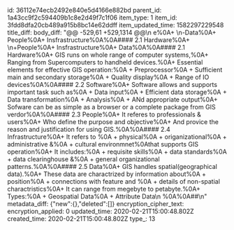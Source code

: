 id: 36112e74ecb2492e840e5d4166e882bd
parent_id: 1a43cc9f2c594409b1c8e2d49f7c1f06
item_type: 1
item_id: 3fdd8dfa20cb489a915b8bc14e62ddff
item_updated_time: 1582297229548
title_diff: 
body_diff: "@@ -529,61 +529,1314 @@\n e%0A+ \n-Data%0A+ People%0A+ Insfrastructure%0A%0A#### 2.1 Hardware%0A+ \n+People%0A+ Insfrastructure%0A+ Data%0A%0A#### 2.1 Hardware%0A+ GIS runs on whole range of computer systems,%0A+ Ranging from Supercomputers to handheld devices.%0A+ Essential elements for effective GIS operation:%0A    + Preprocessor%0A    + Sufficient main and secondary storage%0A    + Quality display%0A    + Range of IO devices%0A%0A#### 2.2 Software%0A+ Software allows and supports important task such as%0A    + Data input%0A    + Efficient data storage%0A    + Data transformation%0A    + Analysis%0A    + ANd appropriate output%0A+ Sofware can be as simple as a browser or a complete package from GIS verdor%0A%0A#### 2.3 People%0A+ It referes to professionals & users%0A+ Who define the purpose and objective%0A+ And provice the reason and justification for using GIS.%0A%0A#### 2.4 Infrastructure%0A+ It refers to %0A    + physical%0A    + origanizational%0A    + administrative &%0A    + cultural environmnet%0Athat supports GIS operation%0A+ It includes:%0A    + requisite skills%0A    + data standards%0A    + data clearinghouse &%0A    + general organizational patterns.%0A%0A#### 2.5 Data%0A+ GIS handles spatial(geographical data).%0A+ These data are charactrized by information about%0A    + position%0A    + connections with feature and %0A    + details of non-spatial charactristics%0A+ It can range from megebyte to petabyte.%0A+ Types:%0A    + Geospatial Data%0A    + Attribute Data\n %0A%0A##\n"
metadata_diff: {"new":{},"deleted":[]}
encryption_cipher_text: 
encryption_applied: 0
updated_time: 2020-02-21T15:00:48.802Z
created_time: 2020-02-21T15:00:48.802Z
type_: 13